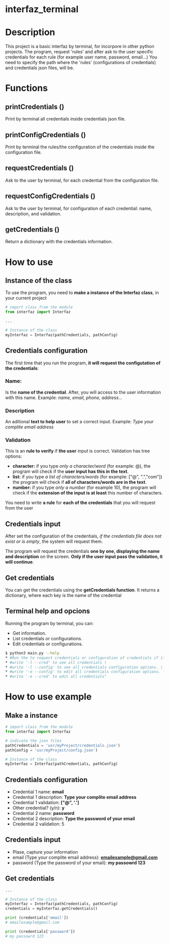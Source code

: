 # interfaz_terminal
# Description
This project is a basic interfaz by terminal, for incorpore in other python projects. 
The program, request 'rules' and after ask to the user specific credentials for each rule (for example user name, password, email...)
You need to specify the path where the 'rules' (configurations of credentials) and credentials json files, will be. 
# Functions
## printCredentials ()
Print by terminal all credentials inside credentials json file. 
## printConfigCredentials ()
Print by terminal the rules/the configuration of the credentials inside the configuration file.
## requestCredentials ()
Ask to the user by terminal, for each credential from the configuration file. 
## requestConfigCredentials ()
Ask to the user by terminal, for configuration of each credential: name, description, and validation.
## getCredentials ()
Return a dictionary with the credentials information. 

# How to use

## Instance of the class

To use the program, you need to **make a instance of the Interfaz class**, in your current project

```python
# import class from the module
from interfaz import Interfaz 

...

# Instance of the class
myInterfaz = Interfaz(pathCredentials, pathConfig)
```

## Credentials configuration

The first time that you run the program, **it will request the configutation of the credentials**: 

### Name: 
Is the **name of the credential**. After, you will access to the user information with this name. 
Example: *name, email, phone, address...*
### Description
An aditional **text to help user** to set a correct input.
Example: *Type your complite email address*
### Validation
This is an **rule to verify** if **the user** input is correct.
Validation has tree options: 

* **character:** if you type *only a character/word* (for example: @), the program will check if the **user input has this in the text**.
* **list:** if you type *a list of characters/words* (for example: ["@", ".","com"]) the program will check if **all of characters/words are in the text**.
* **number:** if you type *only a number* (for example 10), the program will check if the **extension of the input is at least** this number of characters.

You need to write **a rule** for **each of the credentials** that you will request from the user

## Credentials input

After set the configuration of the credentials, *if the credentials file does not exist or is empty*, the system will request them.

The program will request the credentials **one by one, displaying the name and description** on the screen.
**Only if the user input pass the validation, it will continue**. 

## Get credentials
You can get the credentials using the **getCredentials function**. It returns a dictionary, where each key is the name of the credential

## Terminal help and opcions

Running the program by terminal, you can:
* Get information. 
* List credentials or configurations.
* Edit credentials or configurations.

```bash
$ python3 main.py --help
* #Run the to request credentials or configuration of credentials if it doesn't exist. 
* #write '-l --cred' to see all credentials \
* #write '-l --config' to see all credentials configuration options. \
* #write '-e --config' to edit all credentials configuration options. \
* #write '-e --cred' to edit all credentials"
```

# How to use example

## Make a instance

```python
# import class from the module
from interfaz import Interfaz 

# indicate the json files
pathCredentials = 'usr/myProject/credentials.json') 
pathConfig = 'usr/myProject/config.json')

# Instance of the class
myInterfaz = Interfaz(pathCredentials, pathConfig)
```

## Credentials configuration

* Credential 1 name: **email**
* Credential 1 description: **Type your complite email address**
* Credential 1 validation: **["@", '.']**
* Other credential? (y/n): **y**
* Credential 2 name: **password**
* Credential 2 description: **Type the password of your email**
* Credential 2 validation: 5

## Credentials input

* Plase, capture your information
* email (Type your complite email address): **emailexample@gmail.com**
* password (Type the password of your email): **my passowrd 123**

## Get credentials

```python
...

# Instance of the class
myInterfaz = Interfaz(pathCredentials, pathConfig)
credentials = myInterfaz.getCredentials()

print (credentials['email'])
# emailexample@gmail.com

print (credentials['password'])
# my passowrd 123

```